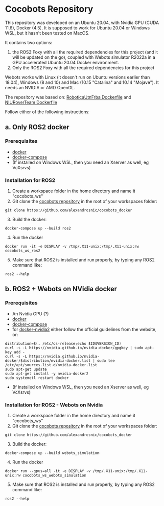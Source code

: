 # Cocobots Repository

This repository was developed on an Ubuntu 20.04, with Nvidia GPU (CUDA 11.6), Docker (4.5). It is supposed to work for Ubuntu 20.04 or Windows WSL, but it hasn't been tested on MacOS.

It contains two options:
1. the ROS2 Foxy with all the required dependencies for this project (and it will be updated on the go), coupled with Webots simulator R2022a in a GPU accelerated Ubuntu 20.04 Docker environment. 
2. Only the ROS2 Foxy with all the required dependencies for this project

Webots works with Linux (it  doesn't run on Ubuntu versions earlier than 18.04), Windows (8 and 10) and Mac (10.15 "Catalina" and 10.14 "Mojave"). It needs an NVIDIA or AMD OpenGL.

The repository was based on:
[RoboticaUtnFrba Dockerfile](https://github.com/RoboticaUtnFrba/create2_docker) and
[NIURoverTeam Dockerfile](https://github.com/NIURoverTeam/Dockerfiles/tree/master/webots_ros2_foxy)

Follow either of the following instructions:

## a. Only ROS2 docker

### Prerequisites

* [docker](https://docs.docker.com/engine/install/ubuntu/)
* [docker-compose](https://docs.docker.com/compose/install/)
* (If installed on Windows WSL, then you need an Xserver as well, eg VcXsrvs)

### Installation for ROS2

1. Create a workspace folder in the home directory and name it "cocobots_ws"
2. Git clone the [cocobots repository](https://github.com/alexandrosnic/cocobots_docker) in the root of your workspaces folder:
```
git clone https://github.com/alexandrosnic/cocobots_docker
```
3. Build the docker:
```
docker-compose up --build ros2
```
4. Run the docker
```
docker run -it -e DISPLAY -v /tmp/.X11-unix:/tmp/.X11-unix:rw cocobots_ws_ros2
```
5. Make sure that ROS2 is installed and run properly, by typing any ROS2 command like:
```
ros2 --help
```

## b. ROS2 + Webots on NVidia docker

### Prerequisites

* An Nvidia GPU (?)
* [docker](https://docs.docker.com/engine/install/ubuntu/)
* [docker-compose](https://docs.docker.com/compose/install/)
* for [docker-nvidia2](https://docs.nvidia.com/datacenter/cloud-native/container-toolkit/install-guide.html) either follow the official guidelines from the website, or:
```
distribution=$(. /etc/os-release;echo $ID$VERSION_ID)
curl -s -L https://nvidia.github.io/nvidia-docker/gpgkey | sudo apt-key add -
curl -s -L https://nvidia.github.io/nvidia-docker/$distribution/nvidia-docker.list | sudo tee /etc/apt/sources.list.d/nvidia-docker.list
sudo apt-get update
sudo apt-get install -y nvidia-docker2
sudo systemctl restart docker
```
* (If installed on Windows WSL, then you need an Xserver as well, eg VcXsrvs)

### Installation for ROS2 - Webots on Nvidia

1. Create a workspace folder in the home directory and name it "cocobots_ws"
2. Git clone the [cocobots repository](https://github.com/alexandrosnic/cocobots_docker) in the root of your workspaces folder:
```
git clone https://github.com/alexandrosnic/cocobots_docker
```
3. Build the docker:
```
docker-compose up --build webots_simulation
```
4. Run the docker
```
docker run --gpus=all -it -e DISPLAY -v /tmp/.X11-unix:/tmp/.X11-unix:rw cocobots_ws_webots_simulation
```
5. Make sure that ROS2 is installed and run properly, by typing any ROS2 command like:
```
ros2 --help
```